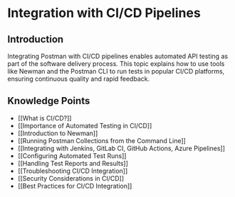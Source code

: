 # Integration with CI/CD Pipelines

## Introduction
Integrating Postman with CI/CD pipelines enables automated API testing as part of the software delivery process. This topic explains how to use tools like Newman and the Postman CLI to run tests in popular CI/CD platforms, ensuring continuous quality and rapid feedback.

## Knowledge Points

- [[What is CI/CD?]]
- [[Importance of Automated Testing in CI/CD]]
- [[Introduction to Newman]]
- [[Running Postman Collections from the Command Line]]
- [[Integrating with Jenkins, GitLab CI, GitHub Actions, Azure Pipelines]]
- [[Configuring Automated Test Runs]]
- [[Handling Test Reports and Results]]
- [[Troubleshooting CI/CD Integration]]
- [[Security Considerations in CI/CD]]
- [[Best Practices for CI/CD Integration]] 